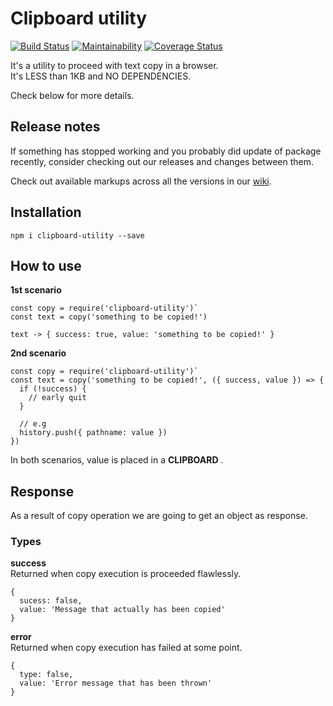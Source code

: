 # Clipboard utility

[![Build Status](https://travis-ci.org/baartko/clipboard-utility.svg?branch=master)](https://travis-ci.org/baartko/clipboard-utility)
[![Maintainability](https://api.codeclimate.com/v1/badges/8c657f21a8d7d27b735a/maintainability)](https://codeclimate.com/github/baartko/clipboard-utility/maintainability)
[![Coverage Status](https://coveralls.io/repos/github/baartko/clipboard-utility/badge.svg?branch=master)](https://coveralls.io/github/baartko/clipboard-utility?branch=master)

It's a utility to proceed with text copy in a browser.  
It's LESS than 1KB and NO DEPENDENCIES.

Check below for more details.

## Release notes
If something has stopped working and you probably did update of package recently, consider checking out our releases and changes between them.

Check out available markups across all the versions in our [wiki](https://github.com/baartko/clipboard-utility/wiki/Markups).

## Installation

`npm i clipboard-utility --save`

## How to use

__1st scenario__
```
const copy = require('clipboard-utility')`
const text = copy('something to be copied!')

text -> { success: true, value: 'something to be copied!' }
```

__2nd scenario__
```
const copy = require('clipboard-utility')`
const text = copy('something to be copied!', ({ success, value }) => {
  if (!success) {
    // early quit
  }

  // e.g
  history.push({ pathname: value })
})
```

In both scenarios, value is placed in a __CLIPBOARD__  .

## Response

As a result of copy operation we are going to get an object as response.

### Types
__success__  
Returned when copy execution is proceeded flawlessly.

```
{
  sucess: false,
  value: 'Message that actually has been copied'
}
```

__error__  
Returned when copy execution has failed at some point.

```
{
  type: false,
  value: 'Error message that has been thrown'
}
```
